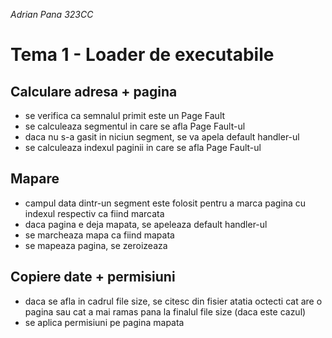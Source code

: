 *Adrian Pana 323CC*

# Tema 1 - Loader de executabile

## Calculare adresa + pagina
- se verifica ca semnalul primit este un Page Fault
- se calculeaza segmentul in care se afla Page Fault-ul
- daca nu s-a gasit in niciun segment, se va apela default handler-ul
- se calculeaza indexul paginii in care se afla Page Fault-ul

## Mapare

- campul data dintr-un segment este folosit pentru a marca pagina cu indexul
respectiv ca fiind marcata
- daca pagina e deja mapata, se apeleaza default handler-ul
- se marcheaza mapa ca fiind mapata
- se mapeaza pagina, se zeroizeaza

## Copiere date + permisiuni

- daca se afla in cadrul file size, se citesc din fisier atatia octecti cat are
o pagina sau cat a mai ramas pana la finalul file size (daca este cazul)
- se aplica permisiuni pe pagina mapata